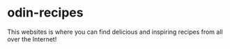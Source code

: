 # odin-recipes
This websites is where you can find delicious and inspiring recipes from all over the Internet! 